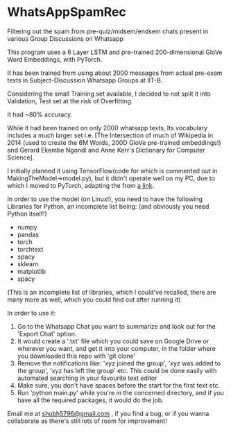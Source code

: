 # WhatsAppSpamRec
Filtering out the spam from pre-quiz/midsem/endsem chats present in various Group Discussions on Whatsapp

This program uses a 6 Layer LSTM and pre-trained 200-dimensional GloVe Word Embeddings, with PyTorch. 

It has been trained from using about 2000 messages from actual pre-exam texts in Subject-Discussion Whatsapp Groups at IIT-B.

Considering the small Training set available, I decided to not split it into Validation, Test set at the risk of Overfitting.

It had ~80% accuracy.

While it had been trained on only 2000 whatsapp texts, Its vocabulary includes a much larger set i.e. [The Intersection of much of 
Wikipedia in 2014 (used to create the 6M Words, 200D GloVe pre-trained embeddings!) and Gerard Ekembe Ngondi and Anne Kerr's Dictionary for Computer Science].


I initially planned it using TensorFlow(code for which is commented out in MakingTheModel->model.py), but it didn't operate well on my PC, due to which I moved to PyTorch, adapting 
the from [a link](https://www.kaggle.com/swarnabha/pytorch-text-classification-torchtext-lstm).

In order to use the model (on Linux!), you need to have the following Libraries for Python, an incomplete list being: (and obviously you need Python itself!)

* numpy
* pandas
* torch
* torchtext 
* spacy
* sklearn
* matplotlib
* spacy

(This is an incomplete list of libraries, which I could've recalled, there are many more as well, which you could find out after running it)

In order to use it: 

1. Go to the Whatsapp Chat you want to summarize and look out for the 'Export Chat' option.
2. It would create a '.txt' file which you could save on Google Drive or wherever you want, and get it into your computer, in the folder where you downloaded this repo with 'git clone'
3. Remove the notifications like: 'xyz joined the group', 'xyz was added to the group', 'xyz has left the group' etc. This could be done easily with automated searching in your favourite text editor
4. Make sure, you don't have spaces before the start for the first text etc.
5. Run 'python main.py' while you're in the concerned directory, and if you have all the required packages, it would do the job.


Email me at shubh5796@gmail.com , if you find a bug, or if you wanna collaborate as there's still lots of room for improvement!

